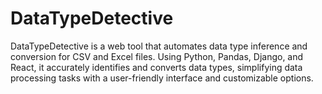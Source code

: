 # DataTypeDetective
DataTypeDetective is a web tool that automates data type inference and conversion for CSV and Excel files. Using Python, Pandas, Django, and React, it accurately identifies and converts data types, simplifying data processing tasks with a user-friendly interface and customizable options.
